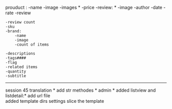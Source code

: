 prouduct :
    -name 
    -image 
    -images *
    -price 
    -review: *
        -image
        -author 
        -date
        -rate
        -review

    -review count
    -sku 
    -brand:
        -name
        -image
        -count of items 

    -descriptions
    -tags####
    -flag
    -related items
    -quantity 
    -subtitle
__________________________________________________________________________ 
session 45 
translation *
add str methodes * 
admin *
added listview and listdetail:*
add url file  
added template dirs settings
slice the template 
		